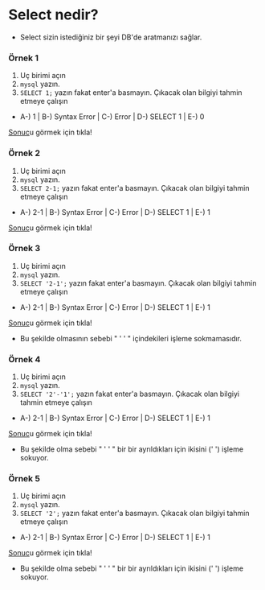 # Select nedir?

- Select sizin istediğiniz bir şeyi DB'de aratmanızı sağlar.

### Örnek 1
1. Uç birimi açın
2. `mysql` yazın.
3. `SELECT 1;` yazın fakat enter'a basmayın. Çıkacak olan bilgiyi tahmin etmeye çalışın
- A-) 1 | B-) Syntax Error | C-) Error | D-) SELECT 1 | E-) 0

[Sonuc](https://cdn.discordapp.com/attachments/805191051316297759/895708099669819402/unknown.png)u görmek için tıkla!

### Örnek 2
1. Uç birimi açın
2. `mysql` yazın.
3. `SELECT 2-1;` yazın fakat enter'a basmayın. Çıkacak olan bilgiyi tahmin etmeye çalışın
- A-) 2-1 | B-) Syntax Error | C-) Error | D-) SELECT 1 | E-) 1

[Sonuc](https://cdn.discordapp.com/attachments/805191051316297759/895710257618239498/unknown.png)u görmek için tıkla!

### Örnek 3
1. Uç birimi açın
2. `mysql` yazın.
3. `SELECT '2-1';` yazın fakat enter'a basmayın. Çıkacak olan bilgiyi tahmin etmeye çalışın
- A-) 2-1 | B-) Syntax Error | C-) Error | D-) SELECT 1 | E-) 1

[Sonuc](https://cdn.discordapp.com/attachments/805191051316297759/895715438628073552/unknown.png)u görmek için tıkla!

- Bu şekilde olmasının sebebi " ' ' " içindekileri işleme sokmamasıdır.
### Örnek 4
1. Uç birimi açın
2. `mysql` yazın.
3. `SELECT '2'-'1';` yazın fakat enter'a basmayın. Çıkacak olan bilgiyi tahmin etmeye çalışın
- A-) 2-1 | B-) Syntax Error | C-) Error | D-) SELECT 1 | E-) 1

[Sonuc](https://cdn.discordapp.com/attachments/805191051316297759/895715684271661126/unknown.png)u görmek için tıkla!

- Bu şekilde olma sebebi " ' ' " bir bir ayrıldıkları için ikisini (' ') işleme sokuyor.

### Örnek 5
1. Uç birimi açın
2. `mysql` yazın.
3. `SELECT '2';` yazın fakat enter'a basmayın. Çıkacak olan bilgiyi tahmin etmeye çalışın
- A-) 2-1 | B-) Syntax Error | C-) Error | D-) SELECT 1 | E-) 1

[Sonuc](https://cdn.discordapp.com/attachments/805191051316297759/895715684271661126/unknown.png)u görmek için tıkla!

- Bu şekilde olma sebebi " ' ' " bir bir ayrıldıkları için ikisini (' ') işleme sokuyor.